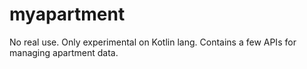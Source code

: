# myapartment
No real use. Only experimental on Kotlin lang.
Contains a few APIs for managing apartment data.
